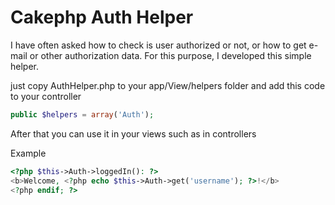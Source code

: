 Cakephp Auth Helper
==================

I have often asked how to check is user authorized or not, or how to get e-mail or other authorization data.
For this purpose, I developed this simple helper.

just copy AuthHelper.php to your app/View/helpers folder and add this code to your controller

```php
public $helpers = array('Auth');
```

After that you can use it in your views such as in controllers

Example

```php
<?php $this->Auth->loggedIn(): ?>
<b>Welcome, <?php echo $this->Auth->get('username'); ?>!</b>
<?php endif; ?>
```